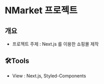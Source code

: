 # NMarket 프로젝트
## 개요
- 프로젝트 주제 : Next.js 를 이용한 쇼핑몰 제작

## 🛠Tools
- View : Next.js, Styled-Components



